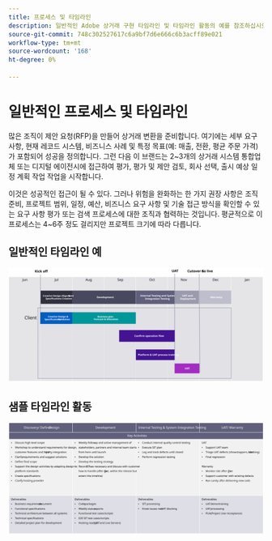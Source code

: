```yaml
---
title: 프로세스 및 타임라인
description: 일반적인 Adobe 상거래 구현 타임라인 및 타임라인 활동의 예를 참조하십시오.
source-git-commit: 748c302527617c6a9bf7d6e666c6b3acff89e021
workflow-type: tm+mt
source-wordcount: '168'
ht-degree: 0%

---
```



# 일반적인 프로세스 및 타임라인

많은 조직이 제안 요청(RFP)을 만들어 상거래 변환을 준비합니다. 여기에는 세부 요구 사항, 현재 레코드 시스템, 비즈니스 사례 및 특정 목표(예: 매출, 전환, 평균 주문 가격)가 포함되어 성공을 정의합니다. 그런 다음 이 브랜드는 2~3개의 상거래 시스템 통합업체 또는 디지털 에이전시에 접근하여 평가, 평가 및 제안 검토, 회사 선택, 출시 예상 일정 계획 작업 작업을 시작합니다.

이것은 성공적인 접근이 될 수 있다. 그러나 위험을 완화하는 한 가지 권장 사항은 조직 준비, 프로젝트 범위, 일정, 예산, 비즈니스 요구 사항 및 기술 접근 방식을 확인할 수 있는 요구 사항 평가 또는 검색 프로세스에 대한 조직과 협력하는 것입니다. 평균적으로 이 프로세스는 4~6주 정도 걸리지만 프로젝트 크기에 따라 다릅니다.

## 일반적인 타임라인 예

![일반적인 상거래 구현 타임라인 예제](../../assets/playbooks/timeline-example.svg)

## 샘플 타임라인 활동

![샘플 상거래 구현 타임라인 활동](../../assets/playbooks/timeline-activities-example.svg)
